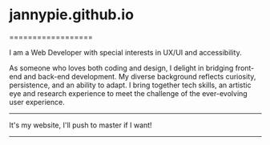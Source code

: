 # jannypie.github.io
==================

I am a Web Developer with special interests in UX/UI and accessibility. 

As someone who loves both coding and design, I delight in bridging front-end and back-end development. My diverse background reflects curiosity, persistence, and an ability to adapt. I bring together tech skills, an artistic eye and research experience to meet the challenge of the ever-evolving user experience.

---

It's my website, I'll push to master if I want!

---
